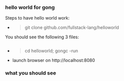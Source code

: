 ### hello world for gong

Steps to have hello world work:
- > git clone github.com/fullstack-lang/helloworld

You should see the following 3 files:
```

```

- > cd helloworld; gongc -run
- launch browser on http://localhost:8080

### what you should see